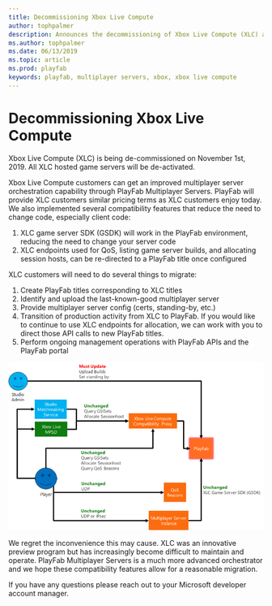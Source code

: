 ```yaml
---
title: Decommissioning Xbox Live Compute
author: tophpalmer
description: Announces the decommissioning of Xbox Live Compute (XLC) and describes how to migrate from it.
ms.author: tophpalmer
ms.date: 06/13/2019
ms.topic: article
ms.prod: playfab
keywords: playfab, multiplayer servers, xbox, xbox live compute
---
```


# Decommissioning Xbox Live Compute

Xbox Live Compute (XLC) is being de-commissioned on November 1st, 2019. All XLC hosted game servers will be de-activated.

Xbox Live Compute customers can get an improved multiplayer server orchestration capability through PlayFab Multiplayer Servers. PlayFab will provide XLC customers similar pricing terms as XLC customers enjoy today. We also implemented several compatibility features that reduce the need to change code, especially client code:

1. XLC game server SDK (GSDK) will work in the PlayFab environment, reducing the need to change your server code
2. XLC endpoints used for QoS, listing game server builds, and allocating session hosts, can be re-directed to a PlayFab title once configured

XLC customers will need to do several things to migrate:

1. Create PlayFab titles corresponding to XLC titles
2. Identify and upload the last-known-good multiplayer server
3. Provide multiplayer server config (certs, standing-by, etc.)
4. Transition of production activity from XLC to PlayFab. If you would like to continue to use XLC endpoints for allocation, we can work with you to direct those API calls to new PlayFab titles. 
5. Perform ongoing management operations with PlayFab APIs and the PlayFab portal

![XLC Flows](media/tutorials/xlc-flows-diagram.png)  

We regret the inconvenience this may cause. XLC was an innovative preview program but has increasingly become difficult to maintain and operate. PlayFab Multiplayer Servers is a much more advanced orchestrator and we hope these compatibility features allow for a reasonable migration.

If you have any questions please reach out to your Microsoft developer account manager.

